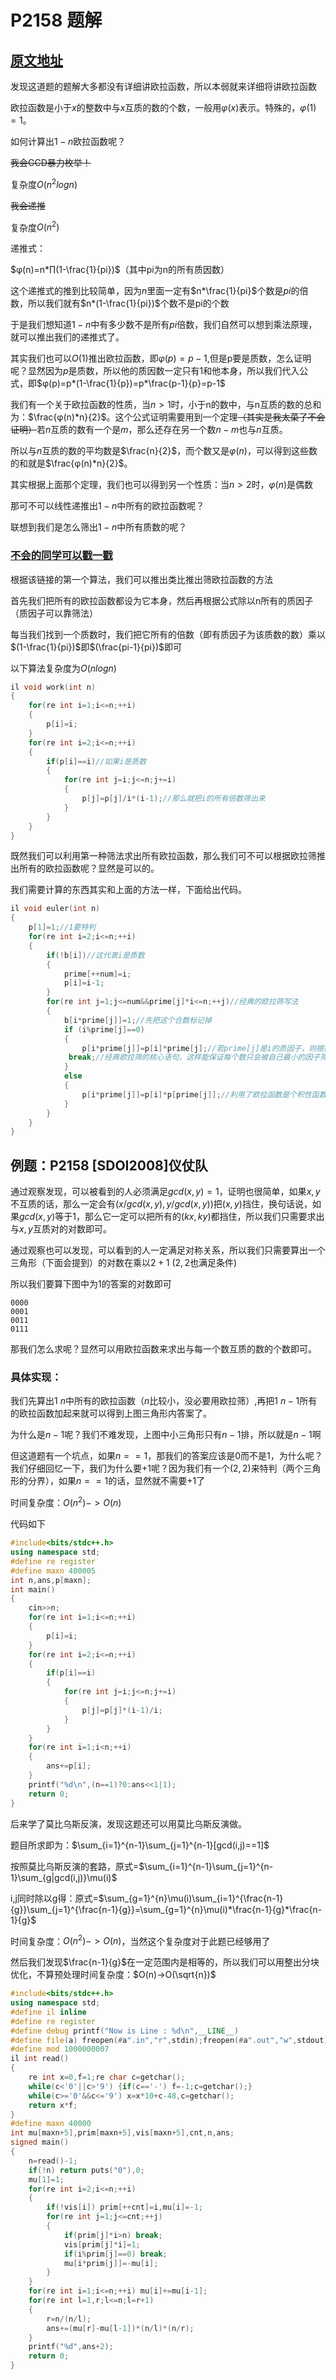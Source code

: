 # P2158 题解

## [原文地址](https://i.cnblogs.com/EditPosts.aspx?postid=10293067)

发现这道题的题解大多都没有详细讲欧拉函数，所以本弱就来详细将讲欧拉函数

欧拉函数是小于$x$的整数中与$x$互质的数的个数，一般用$φ(x)$表示。特殊的，$φ(1)=1$。

如何计算出$1-n$欧拉函数呢？

~~我会GCD暴力枚举！~~

复杂度$O(n^2logn)$

~~我会递推~~

复杂度$O(n^2)$

递推式：

$φ(n)=n*∏(1-\frac{1}{pi})$（其中pi为n的所有质因数）

这个递推式的推到比较简单，因为$n$里面一定有$n*\frac{1}{pi}$个数是$pi$的倍数，所以我们就有$n*(1-\frac{1}{pi})$个数不是pi的个数

于是我们想知道$1-n$中有多少数不是所有$pi$倍数，我们自然可以想到乘法原理，就可以推出我们的递推式了。

其实我们也可以$O(1)$推出欧拉函数，即$φ(p)=p-1$,但是p要是质数，怎么证明呢？显然因为$p$是质数，所以他的质因数一定只有1和他本身，所以我们代入公式，即$φ(p)=p*(1-\frac{1}{p})=p*\frac{p-1}{p}=p-1$

我们有一个关于欧拉函数的性质，当$n>1$时，小于n的数中，与n互质的数的总和为：$\frac{φ(n)*n}{2}$。这个公式证明需要用到一个定理~~（其实是我太菜了不会证明）~~若$n$互质的数有一个是$m$，那么还存在另一个数$n-m$也与$n$互质。

所以与$n$互质的数的平均数是$\frac{n}{2}$，而个数又是$φ(n)$，可以得到这些数的和就是$\frac{φ(n)*n}{2}$。

其实根据上面那个定理，我们也可以得到另一个性质：当$n>2$时，$φ(n)$是偶数

那可不可以线性递推出$1-n$中所有的欧拉函数呢？

联想到我们是怎么筛出$1-n$中所有质数的呢？

### [不会的同学可以戳一戳](https://tbr-blog.blog.luogu.org/solution-p3912)

根据该链接的第一个算法，我们可以推出类比推出筛欧拉函数的方法

首先我们把所有的欧拉函数都设为它本身，然后再根据公式除以n所有的质因子（质因子可以靠筛法）

每当我们找到一个质数时，我们把它所有的倍数（即有质因子为该质数的数）乘以$(1-\frac{1}{pi})$即$(\frac{pi-1}{pi})$即可

以下算法复杂度为$O(nlogn)$
```cpp
il void work(int n) 
{ 
	for(re int i=1;i<=n;++i) 
    {
    	p[i]=i; 
    }
    for(re int i=2;i<=n;++i) 
    { 
    	if(p[i]==i)//如果i是质数
    	{ 
        	for(re int j=i;j<=n;j+=i) 
            { 
            	p[j]=p[j]/i*(i-1);//那么就把i的所有倍数筛出来 
            } 
        } 
    }
}
```

既然我们可以利用第一种筛法求出所有欧拉函数，那么我们可不可以根据欧拉筛推出所有的欧拉函数呢？显然是可以的。

我们需要计算的东西其实和上面的方法一样，下面给出代码。
```cpp
il void euler(int n) 
{
	p[1]=1;//1要特判 
    for(re int i=2;i<=n;++i) 
    { 
    	if(!b[i])//这代表i是质数 
        { 
        	prime[++num]=i; 
            p[i]=i-1; 
        } 
    	for(re int j=1;j<=num&&prime[j]*i<=n;++j)//经典的欧拉筛写法 
    	{ 
    		b[i*prime[j]]=1;//先把这个合数标记掉 
        	if (i%prime[j]==0) 
        	{ 
        		p[i*prime[j]]=p[i]*prime[j];//若prime[j]是i的质因子，则根据计算公式，i已经包括i*prime[j]的所有质因子 
           	 break;//经典欧拉筛的核心语句，这样能保证每个数只会被自己最小的因子筛掉一次 
        	} 
        	else 
        	{
        		p[i*prime[j]]=p[i]*p[prime[j]];//利用了欧拉函数是个积性函数的性质 
        	}
    	} 
    } 
}
```
## 例题：P2158 [SDOI2008]仪仗队 

通过观察发现，可以被看到的人必须满足$gcd(x,y)=1$，证明也很简单，如果$x,y$不互质的话，那么一定会有$(x/gcd(x,y),y/gcd(x,y))$把$(x,y)$挡住，换句话说，如果$gcd(x,y)$等于1，那么它一定可以把所有的$(kx,ky)$都挡住，所以我们只需要求出与$x,y$互质对的对数即可。

通过观察也可以发现，可以看到的人一定满足对称关系，所以我们只需要算出一个三角形（下面会提到）的对数在乘以$2+1$ ($2,2$也满足条件)

所以我们要算下图中为$1$的答案的对数即可
```
0000
0001
0011
0111
```
那我们怎么求呢？显然可以用欧拉函数来求出与每一个数互质的数的个数即可。

### 具体实现：

我们先算出$1~n$中所有的欧拉函数（$n$比较小，没必要用欧拉筛）,再把$1~n-1$所有的欧拉函数加起来就可以得到上图三角形内答案了。

为什么是$n-1$呢？我们不难发现，上图中小三角形只有$n-1$排，所以就是$n-1$啊

但这道题有一个坑点，如果$n==1$，那我们的答案应该是$0$而不是$1$，为什么呢？我们仔细回忆一下，我们为什么要$+1$呢？因为我们有一个$(2,2)$来特判（两个三角形的分界），如果$n==1$的话，显然就不需要$+1$了

时间复杂度：$O(n^2)->O(n)$

代码如下
```cpp
#include<bits/stdc++.h>
using namespace std;
#define re register
#define maxn 400005
int n,ans,p[maxn];
int main()
{
    cin>>n;
    for(re int i=1;i<=n;++i)
    {
        p[i]=i;
    }
    for(re int i=2;i<=n;++i)
    {
        if(p[i]==i)
        {
            for(re int j=i;j<=n;j+=i)
            {
                p[j]=p[j]*(i-1)/i;
            }
        }
    }
    for(re int i=1;i<n;++i)
    {
        ans+=p[i];
    }
    printf("%d\n",(n==1)?0:ans<<1|1);
    return 0;
}
```

后来学了莫比乌斯反演，发现这题还可以用莫比乌斯反演做。

题目所求即为：$\sum_{i=1}^{n-1}\sum_{j=1}^{n-1}[gcd(i,j)==1]$

按照莫比乌斯反演的套路，原式=$\sum_{i=1}^{n-1}\sum_{j=1}^{n-1}\sum_{g|gcd(i,j)}\mu(i)$

i,j同时除以g得：原式=$\sum_{g=1}^{n}\mu(i)\sum_{i=1}^{\frac{n-1}{g}}\sum_{j=1}^{\frac{n-1}{g}}=\sum_{g=1}^{n}\mu(i)*\frac{n-1}{g}*\frac{n-1}{g}$

时间复杂度：$O(n^2)->O(n)$，当然这个复杂度对于此题已经够用了

然后我们发现$\frac{n-1}{g}$在一定范围内是相等的，所以我们可以用整出分块优化，不算预处理时间复杂度：$O(n)->O(\sqrt{n})$
```cpp
#include<bits/stdc++.h>
using namespace std;
#define il inline
#define re register
#define debug printf("Now is Line : %d\n",__LINE__)
#define file(a) freopen(#a".in","r",stdin);freopen(#a".out","w",stdout)
#define mod 1000000007
il int read()
{
    re int x=0,f=1;re char c=getchar();
    while(c<'0'||c>'9') {if(c=='-') f=-1;c=getchar();}
    while(c>='0'&&c<='9') x=x*10+c-48,c=getchar();
    return x*f;
}
#define maxn 40000
int mu[maxn+5],prim[maxn+5],vis[maxn+5],cnt,n,ans;
signed main()
{
	n=read()-1;
	if(!n) return puts("0"),0;
    mu[1]=1;
    for(re int i=2;i<=n;++i)
    {
        if(!vis[i]) prim[++cnt]=i,mu[i]=-1;
        for(re int j=1;j<=cnt;++j)
        {
            if(prim[j]*i>n) break;
            vis[prim[j]*i]=1;
            if(i%prim[j]==0) break;
            mu[i*prim[j]]=-mu[i];
        }
    }	
	for(re int i=1;i<=n;++i) mu[i]+=mu[i-1];
	for(re int l=1,r;l<=n;l=r+1)
	{
		r=n/(n/l);
		ans+=(mu[r]-mu[l-1])*(n/l)*(n/r);
	}
	printf("%d",ans+2);
    return 0;
}
```